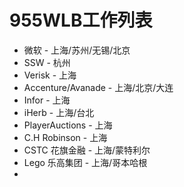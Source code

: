 # 955WLB工作列表

- 微软 - 上海/苏州/无锡/北京
- SSW - 杭州
- Verisk - 上海
- Accenture/Avanade - 上海/北京/大连
- Infor - 上海
- iHerb - 上海/台北
- PlayerAuctions - 上海
- C.H Robinson - 上海
- CSTC 花旗金融 - 上海/蒙特利尔
- Lego 乐高集团 - 上海/哥本哈根
- 
